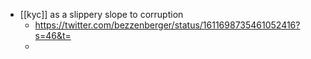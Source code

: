 - [[kyc]] as a slippery slope to corruption
    - https://twitter.com/bezzenberger/status/1611698735461052416?s=46&t=
    - 
